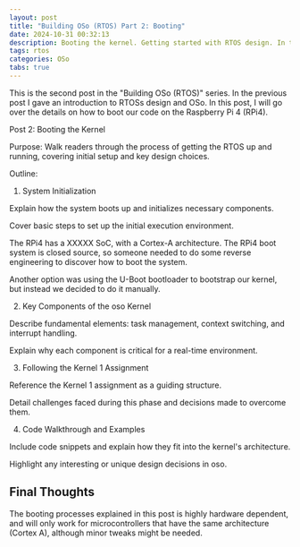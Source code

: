 ```yaml
---
layout: post
title: "Building OSo (RTOS) Part 2: Booting"
date: 2024-10-31 00:32:13
description: Booting the kernel. Getting started with RTOS design. In this post I walk readers through the process of getting the RTOS up and running, covering initial setup and key design choices.
tags: rtos
categories: OSo
tabs: true
---
```


This is the second post in the "Building OSo (RTOS)" series. In the previous post I gave an introduction to RTOSs design and OSo. In this post, I will go over the details on how to boot our code on the Raspberry Pi 4 (RPi4).

Post 2: Booting the Kernel

Purpose: Walk readers through the process of getting the RTOS up and running, covering initial setup and key design choices.

Outline:

1. System Initialization

Explain how the system boots up and initializes necessary components.

Cover basic steps to set up the initial execution environment.

The RPi4 has a XXXXX SoC, with a Cortex-A architecture. The RPi4 boot system is closed source, so someone needed to do some reverse engineering to discover how to boot the system.

Another option was using the U-Boot bootloader to bootstrap our kernel, but instead we decided to do it manually.


2. Key Components of the oso Kernel

Describe fundamental elements: task management, context switching, and interrupt handling.

Explain why each component is critical for a real-time environment.



3. Following the Kernel 1 Assignment

Reference the Kernel 1 assignment as a guiding structure.

Detail challenges faced during this phase and decisions made to overcome them.



4. Code Walkthrough and Examples

Include code snippets and explain how they fit into the kernel's architecture.

Highlight any interesting or unique design decisions in oso.

## Final Thoughts

The booting processes explained in this post is highly hardware dependent, and will only work for microcontrollers that have the same architecture (Cortex A), although minor tweaks might be needed.